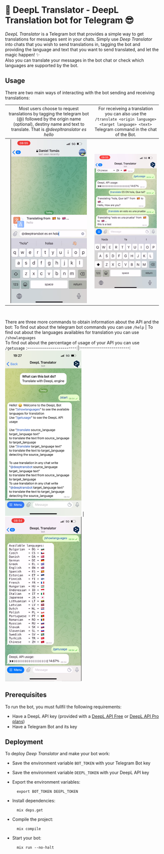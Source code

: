 # 🤔 DeepL Translator - DeepL Translation bot for Telegram 😎

_DeepL Translator_ is a Telegram bot that provides a simple way to get translations for messages sent in your chats. Simply use _Deep Translator_ into chats that you wish to send translations in, tagging the bot and providing the language and text that you want to send translated, and let the magic happen! ✨ <br>
Also you can translate your messages in the bot chat or check which languages are supported by the bot.

## Usage

There are two main ways of interacting with the bot sending and receiving translations:

   <span style="font-weight:normal">Most users choose to request translations by tagging the telegram bot (@) followed by the origin name (optional), destiny name and text to translate. That is _@deepltranslator es hello_</span>     | <span style="font-weight:normal"> For receiveing a translation you can also use the  `/translate <origin language> <target language> <text>` Telegram command in the chat of the Bot.</span> 
:-------------------------:|:-------------------------:
<img src="readme/2022-05-30-19-39-43.png" width="250">  | <img src="readme/2022-05-30-19-38-35.png" width="250">



<!-- 
1. Most users choose to request translations by tagging the telegram bot (@) followed by the origin name (optional), destiny name and text to translate. That is _@deepltranslator es hello_
<img src="readme/2022-05-30-19-39-43.png" width="250">

2. For receiveing a translation you can also use the  `/translate <origin language> <target language> <text>` Telegram command in the chat of the Bot.

<img src="readme/2022-05-30-19-38-35.png" width="250"> 
-->
<br>
  
There are three more commands to obtain information about the API and the bot:
 <span style="font-weight:normal">To find out about the telegram bot commands you can use `/help`</span>     | <span style="font-weight:normal"> To find out about the languages availables for translation you can use `/showlanguages` <br> To find out about the percentage of usage of your API you can use `/getusage`</span> 
:-------------------------:|:-------------------------:
<img src="readme/2022-05-30-19-32-14.png" width="250">  | <img src="readme/2022-05-30-19-36-53.png" width="250">
  
  
<!-- 
1. To find out about the languages availables for translation you can use `/showlanguages`
2. To find out about the percentage of usage of your API you can use `/getusage` 
3. To find out about the telegram bot commands you can use `/help`

<img src="readme/2022-05-30-19-32-14.png" width="250">
<img src="readme/2022-05-30-19-36-53.png" width="250">
 -->

  
## Prerequisites

To run the bot, you must fullfil the following requirements:

- Have a DeepL API key (provided with a [DeepL API Free](https://www.deepl.com/pro#developer) or [DeepL API Pro plans](https://www.deepl.com/pro#developer))
- Have a Telegram Bot and its key

## Deployment

To deploy _Deep Translator_ and make your bot work:
  
- Save the environment variable `BOT_TOKEN` with your Telegram Bot key
- Save the environment variable `DEEPL_TOKEN` with your DeepL API key
- Export the environment variables:
 
        export BOT_TOKEN DEEPL_TOKEN
- Install dependencies:
    
        mix deps.get
- Compile the project:
   
        mix compile
- Start your bot:
   
        mix run --no-halt


